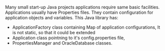 Many small start-up Java projects applications require same basic facilities. Applications usually have Properties files. They contain configuration for application objects and variables. This Java library has:
  * ApplicationFactory class containing Map of application configurations, It is not static,  so that it could be extended
  * Application class pointning to it's config.properties file,
  * PropertiesManager and OracleDatabase classes.